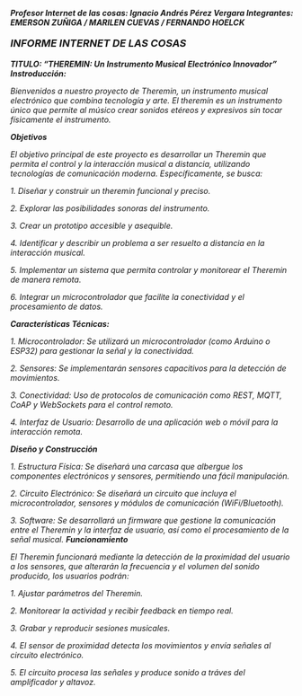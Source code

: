 <b><i> Profesor Internet de las cosas: Ignacio Andrés Pérez Vergara </i></b>
<b><i> Integrantes:  EMERSON ZUÑIGA / MARILEN CUEVAS / FERNANDO HOELCK </i></b>
<p style="font-size: 18px;"><b><i>INFORME INTERNET DE LAS COSAS </i></b></p>
<b><i> TITULO: “THEREMIN: Un Instrumento Musical Electrónico Innovador” </i></b>
<b><i> Instroducción:</i></b>
<p><i> Bienvenidos a nuestro proyecto de Theremin, un instrumento musical electrónico que combina tecnología y arte.  El theremín es un instrumento único que permite al músico crear sonidos etéreos y expresivos sin tocar físicamente el instrumento.</p> </i>
<b><i> Objetivos  </i></b>
<p><i> El objetivo principal de este proyecto es desarrollar un Theremin que permita el control y la interacción musical a distancia, utilizando tecnologías de comunicación moderna. Específicamente, se busca: </p> </i>
<p><i> 1.	Diseñar y construir un theremin funcional y preciso.</p> </i>
<p><i> 2.	Explorar las posibilidades sonoras del instrumento.</p> </i>
<p><i> 3.	Crear un prototipo accesible y asequible.</p> </i>
<p><i> 4.	Identificar y describir un problema a ser resuelto a distancia en la interacción musical.</p> </i>
<p><i> 5.	Implementar un sistema que permita controlar y monitorear el Theremin de manera remota.</p> </i>
<p><i> 6.	Integrar un microcontrolador que facilite la conectividad y el procesamiento de datos.</p> </i>
<b><i> Características Técnicas:</i></b>
<p><i> 1.	Microcontrolador: Se utilizará un microcontrolador (como Arduino o ESP32) para gestionar la señal y la conectividad. </p> </i>
<p><i> 2.	Sensores: Se implementarán sensores capacitivos para la detección de movimientos. </p> </i>
<p><i> 3.	Conectividad: Uso de protocolos de comunicación como REST, MQTT, CoAP y WebSockets para el control remoto. </p> </i>
<p><i> 4.	Interfaz de Usuario: Desarrollo de una aplicación web o móvil para la interacción remota. </p> </i>
<b><i> Diseño y Construcción </i></b>
<p><i> 1.	Estructura Física: Se diseñará una carcasa que albergue los componentes electrónicos y sensores, permitiendo una fácil manipulación.
<p><i> 2.	Circuito Electrónico: Se diseñará un circuito que incluya el microcontrolador, sensores y módulos de comunicación (WiFi/Bluetooth).
<p><i> 3.	Software: Se desarrollará un firmware que gestione la comunicación entre el Theremin y la interfaz de usuario, así como el procesamiento de la señal musical.
<b><i> Funcionamiento </i></b>
<p><i> El Theremin funcionará mediante la detección de la proximidad del usuario a los sensores, que alterarán la frecuencia y el volumen del sonido producido, los usuarios podrán: </p> </i>
<p><i> 1.	Ajustar parámetros del Theremin. </i></b>
<p><i> 2.	Monitorear la actividad y recibir feedback en tiempo real. </i></b>
<p><i> 3.	Grabar y reproducir sesiones musicales. </i></b>
<p><i> 4.	El sensor de proximidad detecta los movimientos y envía señales al circuito electrónico. </i></b>
<p><i> 5.	El circuito procesa las señales y produce sonido a tráves del amplificador y altavoz. </i></b>

